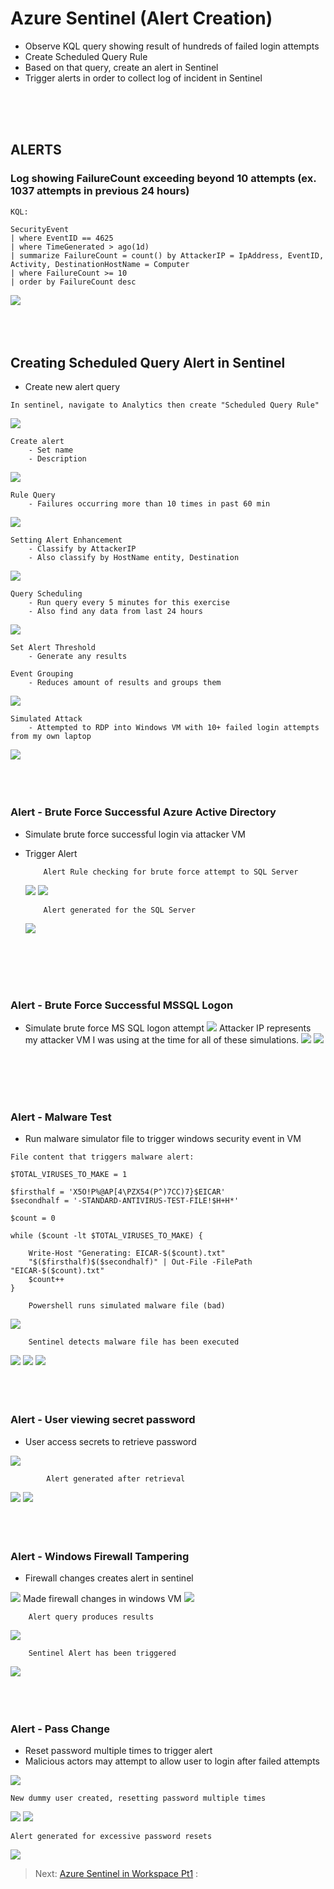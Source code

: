 <link href="./style.css" rel="stylesheet"></link>

# Azure Sentinel (Alert Creation)

- Observe KQL query showing result of hundreds of failed login attempts
- Create Scheduled Query Rule
- Based on that query, create an alert in Sentinel
- Trigger alerts in order to collect log of incident in Sentinel

<br>
<br>
<br>

## ALERTS

### Log showing FailureCount exceeding beyond 10 attempts (ex. 1037 attempts in previous 24 hours)

```
KQL:

SecurityEvent
| where EventID == 4625
| where TimeGenerated > ago(1d)
| summarize FailureCount = count() by AttackerIP = IpAddress, EventID, Activity, DestinationHostName = Computer
| where FailureCount >= 10
| order by FailureCount desc

```

<img src="./assets/img/sentinelAlert.png"/>

<br>
<br>
<br>
<br>

## Creating Scheduled Query Alert in Sentinel

- Create new alert query

```
In sentinel, navigate to Analytics then create "Scheduled Query Rule"
```

<img src="./assets/img/sentinelAlert2.png"/>

```
Create alert
    - Set name
    - Description
```

<img src="./assets/img/sentinelAlert3.png"/>

```
Rule Query
    - Failures occurring more than 10 times in past 60 min
```

<img src="./assets/img/sentinelAlert4.png"/>

```
Setting Alert Enhancement
    - Classify by AttackerIP
    - Also classify by HostName entity, Destination
```

<img src="./assets/img/sentinelAlert5.png"/>

```
Query Scheduling
    - Run query every 5 minutes for this exercise
    - Also find any data from last 24 hours
```

<img src="./assets/img/sentinelAlert6.png"/>

```
Set Alert Threshold
    - Generate any results

Event Grouping
    - Reduces amount of results and groups them
```

<img src="./assets/img/sentinelAlert7.png"/>

```
Simulated Attack
    - Attempted to RDP into Windows VM with 10+ failed login attempts from my own laptop
```

<img src="./assets/img/sentinelAlert8.png"/>

<br>
<br>
<br>
<br>

### Alert - Brute Force Successful Azure Active Directory

- Simulate brute force successful login via attacker VM
- Trigger Alert

          Alert Rule checking for brute force attempt to SQL Server

  <img src="./assets/img/alertSim1.png"/>
  <img src="./assets/img/alertSim1-1.png"/>

          Alert generated for the SQL Server

  <img src="./assets/img/alertSim1-2.png"/>

<br>
<br>
<br>
<br>

### Alert - Brute Force Successful MSSQL Logon

- Simulate brute force MS SQL logon attempt
  <img src="./assets/img/alertSim2.png"/>
  Attacker IP represents my attacker VM I was using at the time for all of these simulations.
  <img src="./assets/img/alertSim2-1.png"/>
  <img src="./assets/img/alertSim2-2.png"/>

<br>
<br>
<br>
<br>

### Alert - Malware Test

- Run malware simulator file to trigger windows security event in VM

```
File content that triggers malware alert:

﻿$TOTAL_VIRUSES_TO_MAKE = 1

$firsthalf = 'X5O!P%@AP[4\PZX54(P^)7CC)7}$EICAR'
$secondhalf = '-STANDARD-ANTIVIRUS-TEST-FILE!$H+H*'

$count = 0

while ($count -lt $TOTAL_VIRUSES_TO_MAKE) {

    Write-Host "Generating: EICAR-$($count).txt"
    "$($firsthalf)$($secondhalf)" | Out-File -FilePath "EICAR-$($count).txt"
    $count++
}

```

        Powershell runs simulated malware file (bad)

<img src="./assets/img/alertSimMalwTest.png"/>

        Sentinel detects malware file has been executed

<img src="./assets/img/alertSimMalwTest1.png"/>
<img src="./assets/img/alertSimMalwTest2.png"/>
<img src="./assets/img/alertSimMalwTest3.png"/>

<br>
<br>
<br>
<br>

### Alert - User viewing secret password

- User access secrets to retrieve password

<img src="./assets/img/alertSimKey.png"/>

            Alert generated after retrieval

<img src="./assets/img/alertSimKey1.png"/>

<img src="./assets/img/alertSimKey2.png"/>

<br>
<br>
<br>
<br>

### Alert - Windows Firewall Tampering

- Firewall changes creates alert in sentinel

<img src="./assets/img/alertSimFW.png"/>
        Made firewall changes in windows VM
<img src="./assets/img/alertSimFW1.png"/>
        
        Alert query produces results
<img src="./assets/img/alertSimFW2.png"/>

        Sentinel Alert has been triggered

<img src="./assets/img/alertSimFW3.png"/>

<br>
<br>
<br>
<br>

### Alert - Pass Change

- Reset password multiple times to trigger alert
- Malicious actors may attempt to allow user to login after failed attempts

<img src="./assets/img/alertSimPW.png"/>

    New dummy user created, resetting password multiple times

<img src="./assets/img/alertSimPW1.png"/>
<img src="./assets/img/alertSimPW3.png"/>

    Alert generated for excessive password resets

<img src="./assets/img/alertSimPW2.png"/>

> Next: [Azure Sentinel in Workspace Pt1](/azureSentinel.md) :
